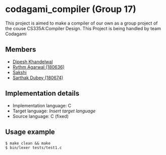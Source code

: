 # codagami_compiler (Group 17)
This project is aimed to make a compiler of our own as a group project of the couse CS335A:Compiler Design. This Project is being handled by team Codagami

## Members

- [Dipesh Khandelwal](https://github.com/dipeshdk)
- [Rythm Agarwal (180636)](https://github.com/Rythmag)
- [Sakshi](https://github.com/Sakshisak)
- [Sarthak Dubey (180674)](https://github.com/srthkdb)

## Implementation details
 - Implementation language: C
 - Target language: *Insert target language*
 - Source language: C (fixed)

## Usage example

  ```console
  $ make clean && make
  $ bin/lexer tests/test1.c
  ``` 
